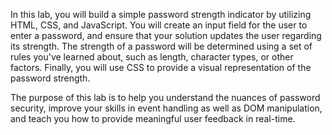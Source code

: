 In this lab, you will build a simple password strength indicator by utilizing HTML, CSS, and JavaScript. You will create an input field for the user to enter a password, and ensure that your solution updates the user regarding its strength. The strength of a password will be determined using a set of rules you've learned about, such as length, character types, or other factors. Finally, you will use CSS to provide a visual representation of the password strength.

The purpose of this lab is to help you understand the nuances of password security, improve your skills in event handling as well as DOM manipulation, and teach you how to provide meaningful user feedback in real-time.